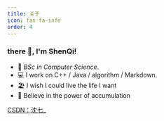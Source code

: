 ```yaml
---
title: 关于
icon: fas fa-info
order: 4
---
```

### there 👋, I'm ShenQi!

- 🏫  *BSc in Computer Science*.
- 💻  I work on C++ / Java / algorithm / Markdown.
- 🏖️  I wish I could live the life I want
- 🧠  Believe in the power of accumulation

[CSDN：沈七_](https://blog.csdn.net/m0_66139206?type=bbs)


